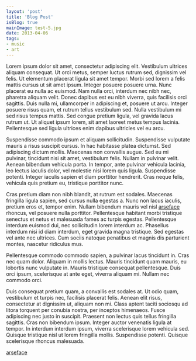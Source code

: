 ```yaml
---
layout: 'post'
title: 'Blog Post'
isBlog: true
mainImage: test-5.jpg
date: 2013-04-06
tags: 
- music
- art
---
```


Lorem ipsum dolor sit amet, consectetur adipiscing elit. Vestibulum ultrices aliquam consequat. Ut orci metus, semper luctus rutrum sed, dignissim vel felis. Ut elementum placerat ligula sit amet tempor. Morbi sed lorem a felis mattis cursus ut sit amet ipsum. Integer posuere posuere urna. Nunc placerat eu nulla ac euismod. Nam nulla orci, interdum nec nibh nec, pharetra aliquam velit. Donec dapibus est eu nibh viverra, quis facilisis orci sagittis. Duis nulla mi, ullamcorper in adipiscing et, posuere ut arcu. Integer posuere risus quam, et rutrum tellus vestibulum sed. Nulla vestibulum mi sed risus tempus mattis. Sed congue pretium ligula, vel gravida lacus rutrum ut. Ut aliquet ipsum lorem, sit amet laoreet metus tempus lacinia. Pellentesque sed ligula ultrices enim dapibus ultricies vel eu arcu.

Suspendisse commodo ipsum et aliquam sollicitudin. Suspendisse vulputate mauris a risus suscipit cursus. In hac habitasse platea dictumst. Sed adipiscing dictum mollis. Maecenas non convallis augue. Sed eu mi pulvinar, tincidunt nisi sit amet, vestibulum felis. Nullam in pulvinar velit. Aenean bibendum vehicula porta. In tempor, ante pulvinar vehicula lacinia, leo lectus iaculis dolor, vel molestie nisi lorem quis ligula. Suspendisse potenti. Integer iaculis sapien et diam porttitor hendrerit. Cras neque felis, vehicula quis pretium eu, tristique porttitor nunc.

Cras pretium diam non nibh blandit, at rutrum est sodales. Maecenas fringilla ligula sapien, sed cursus nulla egestas a. Nunc non lacus iaculis, pretium eros et, tempor enim. Nullam bibendum mauris vel nisl [arseface](http://google.com)  rhoncus, vel posuere nulla porttitor. Pellentesque habitant morbi tristique senectus et netus et malesuada fames ac turpis egestas. Pellentesque interdum euismod dui, nec sollicitudin lorem interdum ac. Phasellus interdum nisi id diam interdum, eget gravida magna tristique. Sed egestas vel ante nec ultrices. Cum sociis natoque penatibus et magnis dis parturient montes, nascetur ridiculus mus.

Pellentesque commodo commodo sapien, a pulvinar lacus tincidunt in. Cras nec quam dolor. Aliquam in mollis lectus. Mauris tincidunt quam mauris, eu lobortis nunc vulputate in. Mauris tristique consequat pellentesque. Duis orci ipsum, scelerisque at ante eget, viverra aliquam mi. Nullam nec commodo orci.

Duis consequat pretium quam, a convallis est sodales at. Ut odio quam, vestibulum et turpis nec, facilisis placerat felis. Aenean elit risus, consectetur at dignissim ut, aliquam non mi. Class aptent taciti sociosqu ad litora torquent per conubia nostra, per inceptos himenaeos. Fusce adipiscing nec justo in suscipit. Praesent non lectus quis tellus fringilla sagittis. Cras non bibendum ipsum. Integer auctor venenatis ligula at tempor. In interdum interdum ipsum, viverra scelerisque lorem vehicula sed. Quisque tristique nisl ut lorem fringilla mollis. Suspendisse potenti. Quisque scelerisque rhoncus malesuada. 

[arseface](http://google.com)